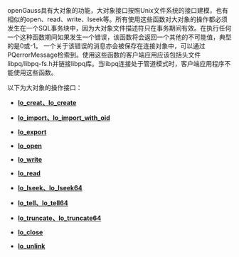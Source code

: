 openGauss具有大对象的功能，大对象接口按照Unix文件系统的接口建模，也有相似的open、read、write、lseek等。所有使用这些函数对大对象的操作都必须发生在一个SQL事务块中，因为大对象文件描述符只在事务期间有效。在执行任何一个这种函数期间如果发生一个错误，该函数将会返回一个其他的不可能值，典型的是0或-1。 一个关于该错误的消息亦会被保存在连接对象中，可以通过PQerrorMessage检索到。使用这些函数的客户端应用应该包括头文件libpq/libpq-fs.h并链接libpq库。当libpq连接处于管道模式时，客户端应用程序不能使用这些函数。

以下为大对象的操作接口：

-   **[lo_creat、lo_create](lo_create.md)**  

-   **[lo_import、lo_import_with_oid](lo_import.md)**   

-   **[lo_export](lo_export.md)**  

-   **[lo_open](lo_open.md)**  

-   **[lo_write](lo_write.md)**  

-   **[lo_read](lo_read.md)**  

-   **[lo_lseek、lo_lseek64](lo_lseek.md)**  

-   **[lo_tell、lo_tell64](lo_tell.md)**  

-   **[lo_truncate、lo_truncate64](lo_truncate.md)**  

-   **[lo_close](lo_close.md)**  

-   **[lo_unlink](lo_unlink.md)**  